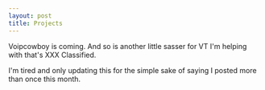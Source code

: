 ```yaml
---
layout: post
title: Projects
---
```


Voipcowboy is coming. And so is another little sasser for VT I'm helping with
that's XXX Classified.

I'm tired and only updating this for the simple sake of saying I posted more
than once this month.
